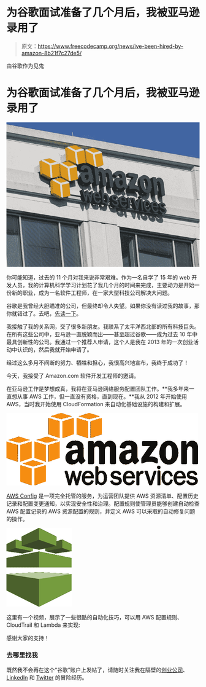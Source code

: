 # 为谷歌面试准备了几个月后，我被亚马逊录用了

> 原文：<https://www.freecodecamp.org/news/ive-been-hired-by-amazon-8b21f7c27de5/>

由谷歌作为见鬼

# 为谷歌面试准备了几个月后，我被亚马逊录用了

![1*nIAP8roP7XjajSY5VNe6gA](img/3f134e7feba8429eaaadf9bf8fa6b5da.png)

你可能知道，过去的 11 个月对我来说非常艰难。作为一名自学了 15 年的 web 开发人员，我的计算机科学学习计划花了我几个月的时间来完成，主要动力是开始一份新的职业，成为一名软件工程师，在一家大型科技公司解决大问题。

谷歌是我曾经大胆瞄准的公司，但最终却令人失望。如果你没有读过我的故事，那你就错过了。去吧，[先读一下](https://medium.freecodecamp.com/why-i-studied-full-time-for-8-months-for-a-google-interview-cc662ce9bb13)。

我接触了我的关系网，交了很多新朋友。我联系了太平洋西北部的所有科技巨头。在所有这些公司中，亚马逊一直脱颖而出——甚至超过谷歌——成为过去 10 年中最具创新性的公司。我通过一个推荐人申请，这个人是我在 2013 年的一次创业活动中认识的，然后我就开始申请了。

经过这么多月不间断的努力、牺牲和担心，我很高兴地宣布，我终于成功了！

今天，我接受了 Amazon.com 软件开发工程师的邀请。

在亚马逊工作是梦想成真，我将在亚马逊网络服务配置团队工作。**我多年来一直想从事 AWS 工作，但一直没有资格，直到现在。**我从 2012 年开始使用 AWS，当时我开始使用 CloudFormation 来自动化基础设施的构建和扩展。

![1*aEFyFuu0hHdS2P2tRZXdiw](img/c9be66f394a84620645f5a4f89d3ff3e.png)

[AWS Config](https://aws.amazon.com/config/) 是一项完全托管的服务，为运营团队提供 AWS 资源清单、配置历史记录和配置变更通知，以实现安全性和治理。配置规则使管理员能够创建自动检查 AWS 配置记录的 AWS 资源配置的规则，并定义 AWS 可以采取的自动修复问题的操作。

![1*_5LxU4OVQmMRn4dKPooiMA](img/dc2a36d4818f135921d93d6b2e9f181f.png)

这里有一个视频，展示了一些很酷的自动化技巧，可以用 AWS 配置规则、CloudTrail 和 Lambda 来实现:

感谢大家的支持！

### 去哪里找我

既然我不会再在这个“谷歌”账户上发帖了，请随时关注我在隔壁的[创业公司](https://startupnextdoor.com/?src=gah)、 [LinkedIn](https://www.linkedin.com/in/johnawasham/) 和 [Twitter](https://twitter.com/StartupNextDoor) 的冒险经历。